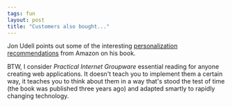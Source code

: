 ```yaml
---
tags: fun
layout: post
title: "Customers also bought..."
---
```




Jon Udell points out some of the interesting <a href="http://weblog.infoworld.com/udell/gems/cleanUnderwear.JPG">personalization recommendations</a> from Amazon on his book.

<p>BTW, I consider <em>Practical Internet Groupware</em> essential reading for anyone creating web applications. It doesn't teach you to implement them a certain way, it teaches you to think about them in a way that's stood the test of time (the book was published three years ago) and adapted smartly to rapidly changing technology.</p>



